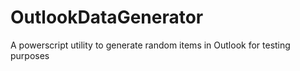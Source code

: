 # OutlookDataGenerator
A powerscript utility to generate random items in Outlook for testing purposes 

